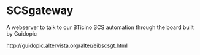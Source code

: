 # SCSgateway
A webserver to talk to our BTicino SCS automation through the board built by Guidopic

http://guidopic.altervista.org/alter/eibscsgt.html
